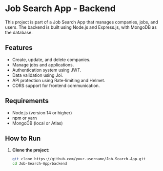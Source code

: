 # Job Search App - Backend

This project is part of a Job Search App that manages companies, jobs, and users. The backend is built using Node.js and Express.js, with MongoDB as the database.

## Features

- Create, update, and delete companies.
- Manage jobs and applications.
- Authentication system using JWT.
- Data validation using Joi.
- API protection using Rate-limiting and Helmet.
- CORS support for frontend communication.

## Requirements

- Node.js (version 14 or higher)
- npm or yarn
- MongoDB (local or Atlas)

## How to Run

1. **Clone the project:**
   ```bash
   git clone https://github.com/your-username/Job-Search-App.git
   cd Job-Search-App/backend
